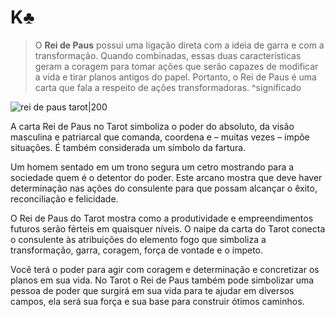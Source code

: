 # K♣️
> O **Rei de Paus** possui uma ligação direta com a ideia de garra e com a transformação. Quando combinadas, essas duas características geram a coragem para tomar ações que serão capazes de modificar a vida e tirar planos antigos do papel. Portanto, o Rei de Paus é uma carta que fala a respeito de ações transformadoras.
^significado

![rei de paus tarot|200](https://www.iquilibrio.com/blog/wp-content/uploads/2017/03/carta-tarot-rei-paus-2.jpg "Carta do Tarot Rei de Paus")

A carta Rei de Paus no Tarot simboliza o poder do absoluto, da visão masculina e patriarcal que comanda, coordena e – muitas vezes – impõe situações. É também considerada um símbolo da fartura.

Um homem sentado em um trono segura um cetro mostrando para a sociedade quem é o detentor do poder. Este arcano mostra que deve haver determinação nas ações do consulente para que possam alcançar o êxito, reconciliação e felicidade.

O Rei de Paus do Tarot mostra como a produtividade e empreendimentos futuros serão férteis em quaisquer níveis. O naipe da carta do Tarot conecta o consulente às atribuições do elemento fogo que simboliza a transformação, garra, coragem, força de vontade e o ímpeto.

Você terá o poder para agir com coragem e determinação e concretizar os planos em sua vida. No Tarot o Rei de Paus também pode simbolizar uma pessoa de poder que surgirá em sua vida para te ajudar em diversos campos, ela será sua força e sua base para construir ótimos caminhos.